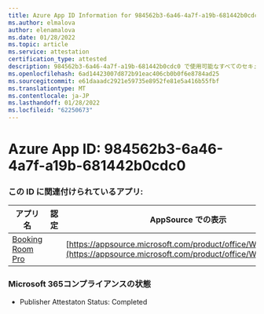 ```yaml
---
title: Azure App ID Information for 984562b3-6a46-4a7f-a19b-681442b0cdc0
ms.author: elmalova
author: elenamalova
ms.date: 01/28/2022
ms.topic: article
ms.service: attestation
certification_type: attested
description: 984562b3-6a46-4a7f-a19b-681442b0cdc0 で使用可能なすべてのセキュリティおよびコンプライアンス情報。
ms.openlocfilehash: 6ad14423007d872b91eac406cb0b0f6e8784ad25
ms.sourcegitcommit: e61daaadc2921e59735e8952fe81e5a416b55fbf
ms.translationtype: MT
ms.contentlocale: ja-JP
ms.lasthandoff: 01/28/2022
ms.locfileid: "62250673"
---
```

# <a name="azure-app-id-984562b3-6a46-4a7f-a19b-681442b0cdc0"></a>Azure App ID: 984562b3-6a46-4a7f-a19b-681442b0cdc0


### <a name="apps-associated-with-this-id"></a>この ID に関連付けられているアプリ:
| **アプリ名** | **認定** | **AppSource での表示** |
|--------------|---------------|-----------------------|
| [Booking Room Pro](https://docs.microsoft.com/microsoft-365-app-certification/forward/WA200003337) |  | [https://appsource.microsoft.com/product/office/WA200003337](https://appsource.microsoft.com/product/office/WA200003337) |

### <a name="microsoft-365-app-compliance-status"></a>Microsoft 365コンプライアンスの状態
- Publisher Attestaton Status: Completed
